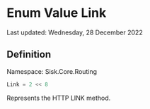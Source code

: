 # Enum Value Link
Last updated: Wednesday, 28 December 2022

## Definition
Namespace: Sisk.Core.Routing

```csharp
Link = 2 << 8
```

Represents the HTTP LINK method.

